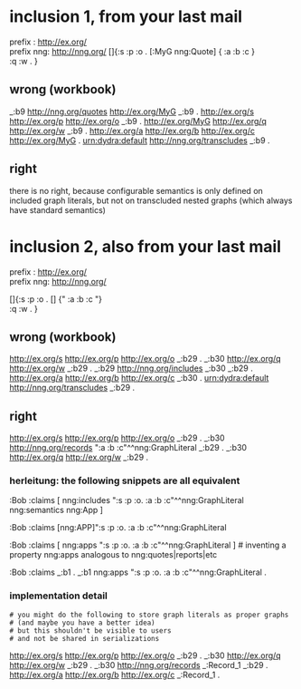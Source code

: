 
# inclusion 1, from your last mail

prefix : <http://ex.org/>  
prefix nng: <http://nng.org/>
[]{:s :p :o .
  [:MyG nng:Quote] { :a :b :c }  
       :q :w .
}

## wrong (workbook)

_:b9                <http://nng.org/quotes>         <http://ex.org/MyG> _:b9 .
<http://ex.org/s>   <http://ex.org/p>               <http://ex.org/o>   _:b9 .
<http://ex.org/MyG> <http://ex.org/q>               <http://ex.org/w>   _:b9 .
<http://ex.org/a>   <http://ex.org/b>               <http://ex.org/c>   <http://ex.org/MyG> .
<urn:dydra:default> <http://nng.org/transcludes>    _:b9 .

## right

there is no right, because configurable semantics is only defined on included graph literals, but not on transcluded nested graphs (which always have standard semantics)


# inclusion 2, also from your last mail

prefix : <http://ex.org/>  
prefix nng: <http://nng.org/>

[]{:s :p :o .
  [] {" :a :b :c "}  
       :q :w .
}

## wrong (workbook)

<http://ex.org/s>    <http://ex.org/p>            <http://ex.org/o>                _:b29 .
_:b30                <http://ex.org/q>            <http://ex.org/w>                _:b29 .
_:b29                <http://nng.org/includes>    _:b30                            _:b29 .
<http://ex.org/a>    <http://ex.org/b>            <http://ex.org/c>                _:b30 .
<urn:dydra:default>  <http://nng.org/transcludes> _:b29 .

## right
               
<http://ex.org/s>    <http://ex.org/p>            <http://ex.org/o>                _:b29 .
_:b30                <http://nng.org/records>      ":a :b :c"^^nng:GraphLiteral    _:b29 .
_:b30                <http://ex.org/q>            <http://ex.org/w>                _:b29 .

### herleitung: the following snippets are all equivalent

:Bob :claims [ nng:includes ":s :p :o. :a :b :c"^^nng:GraphLiteral 
               nng:semantics nng:App ] 

:Bob :claims [nng:APP]":s :p :o. :a :b :c"^^nng:GraphLiteral

:Bob :claims [ nng:apps ":s :p :o. :a :b :c"^^nng:GraphLiteral ]
    # inventing a property nng:apps analogous to nng:quotes|reports|etc

:Bob :claims _:b1 .
_:b1 nng:apps ":s :p :o. :a :b :c"^^nng:GraphLiteral . 

### implementation detail
    # you might do the following to store graph literals as proper graphs
    # (and maybe you have a better idea)
    # but this shouldn't be visible to users
    # and not be shared in serializations

<http://ex.org/s>    <http://ex.org/p>            <http://ex.org/o>                _:b29 .
_:b30                <http://ex.org/q>            <http://ex.org/w>                _:b29 .
_:b30                <http://nng.org/records>     _:Record_1                       _:b29 .
<http://ex.org/a>    <http://ex.org/b>            <http://ex.org/c>                _:Record_1 .

